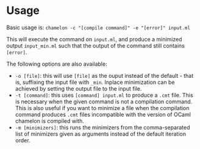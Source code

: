 Usage
=====

Basic usage is:
`chamelon -c "[compile command]" -e "[error]" input.ml`

This will execute the command on `input.ml`, and produce a minimized output `input_min.ml`
such that the output of the command still contains `[error]`.

The following options are also available:
- `-o [file]`: this will use `[file]` as the ouput instead of the default - that is, suffixing the
  input file with `_min`. Inplace minimization can be achieved by setting the output file
  to the input file.
- `-t [command]`: this uses `[command] input.ml` to produce a `.cmt` file. This is necessary
 when the given command is not a compilation command. This is also useful if you want to 
 minimize a file when the compilation command  produces `.cmt` files incompatible with the
  version of OCaml chamelon is compiled with.
- `-m [minimizers]`: this runs the minimizers from the comma-separated list of minimizers given
  as arguments instead of the default iteration order.
